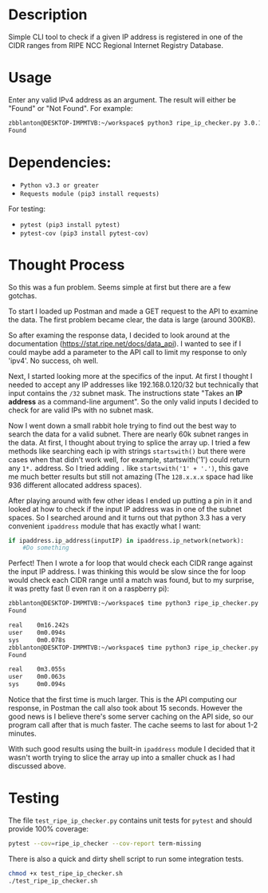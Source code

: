 # Description

Simple CLI tool to check if a given IP address is registered in one of the CIDR ranges from RIPE NCC Regional Internet Registry Database.

# Usage

Enter any valid IPv4 address as an argument. The result will either be "Found" or "Not Found". For example:

```bash
zbblanton@DESKTOP-IMPMTVB:~/workspace$ python3 ripe_ip_checker.py 3.0.10.3
Found
```

# Dependencies:

* `Python v3.3 or greater`
* `Requests module (pip3 install requests)`

For testing:

* `pytest (pip3 install pytest)`
* `pytest-cov (pip3 install pytest-cov)`

# Thought Process

So this was a fun problem. Seems simple at first but there are a few gotchas.

To start I loaded up Postman and made a GET request to the API to examine the data. The first problem became clear, the data is large (around 300KB).

So after examing the response data, I decided to look around at the documentation (https://stat.ripe.net/docs/data_api). I wanted to see if I could maybe add a parameter to the API call to limit my response to only 'ipv4'. No success, oh well.

Next, I started looking more at the specifics of the input. At first I thought I needed to accept any IP addresses like 192.168.0.120/32 but technically that input contains the `/32` subnet mask. The instructions state "Takes an __IP address__ as a command-line argument". So the only valid inputs I decided to check for are valid IPs with no subnet mask.

Now I went down a small rabbit hole trying to find out the best way to search the data for a valid subnet. There are nearly 60k subnet ranges in the data. At first, I thought about trying to splice the array up. I tried a few methods like searching each ip with strings `startswith()` but there were cases when that didn't work well, for example, startswith('1') could return any `1*.` address. So I tried adding `.` like `startswith('1' + '.')`, this gave me much better results but still not amazing (The `128.x.x.x` space had like 936 different allocated address spaces). 

After playing around with few other ideas I ended up putting a pin in it and looked at how to check if the input IP address was in one of the subnet spaces. So I searched around and it turns out that python 3.3 has a very convenient `ipaddress` module that has exactly what I want:

```python
if ipaddress.ip_address(inputIP) in ipaddress.ip_network(network):
    #Do something
```

Perfect! Then I wrote a for loop that would check each CIDR range against the input IP address. I was thinking this would be slow since the for loop would check each CIDR range until a match was found, but to my surprise, it was pretty fast (I even ran it on a raspberry pi):

```bash
zbblanton@DESKTOP-IMPMTVB:~/workspace$ time python3 ripe_ip_checker.py 3.0.0.3
Found

real    0m16.242s
user    0m0.094s
sys     0m0.078s
zbblanton@DESKTOP-IMPMTVB:~/workspace$ time python3 ripe_ip_checker.py 3.0.0.3
Found

real    0m3.055s
user    0m0.063s
sys     0m0.094s
```

Notice that the first time is much larger. This is the API computing our response, in Postman the call also took about 15 seconds. However the good news is I believe there's some server caching on the API side, so our program call after that is much faster. The cache seems to last for about 1-2 minutes.

With such good results using the built-in `ipaddress` module I decided that it wasn't worth trying to slice the array up into a smaller chuck as I had discussed above.

# Testing

The file `test_ripe_ip_checker.py` contains unit tests for `pytest` and should provide 100% coverage:

```bash
pytest --cov=ripe_ip_checker --cov-report term-missing
```

There is also a quick and dirty shell script to run some integration tests.

```bash
chmod +x test_ripe_ip_checker.sh
./test_ripe_ip_checker.sh
```
